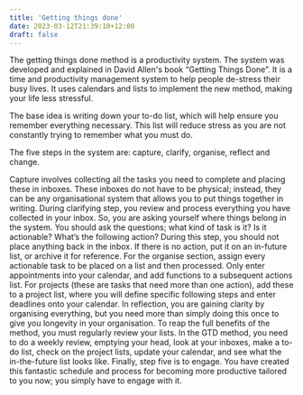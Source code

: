 ```yaml
---
title: 'Getting things done'
date: 2023-03-12T21:39:10+12:00
draft: false
---
```


The getting things done method is a productivity system. The system was developed and explained in David Allen's book “Getting Things Done”. It is a time and productivity management system to help people de-stress their busy lives. It uses calendars and lists to implement the new method, making your life less stressful.

The base idea is writing down your to-do list, which will help ensure you remember everything necessary. This list will reduce stress as you are not constantly trying to remember what you must do.

The five steps in the system are: capture, clarify, organise, reflect and change.

Capture involves collecting all the tasks you need to complete and placing these in inboxes. These inboxes do not have to be physical; instead, they can be any organisational system that allows you to put things together in writing.
During clarifying step, you review and process everything you have collected in your inbox. So, you are asking yourself where things belong in the system. You should ask the questions; what kind of task is it? Is it actionable? What’s the following action? During this step, you should not place anything back in the inbox. If there is no action, put it on an in-future list, or archive it for reference.
For the organise section, assign every actionable task to be placed on a list and then processed. Only enter appointments into your calendar, and add functions to a subsequent actions list. For projects (these are tasks that need more than one action), add these to a project list, where you will define specific following steps and enter deadlines onto your calendar.
In reflection, you are gaining clarity by organising everything, but you need more than simply doing this once to give you longevity in your organisation. To reap the full benefits of the method, you must regularly review your lists. In the GTD method, you need to do a weekly review, emptying your head, look at your inboxes, make a to-do list, check on the project lists, update your calendar, and see what the in-the-future list looks like.
Finally, step five is to engage. You have created this fantastic schedule and process for becoming more productive tailored to you now; you simply have to engage with it.
